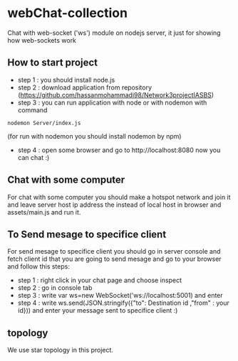 # webChat-collection

Chat with web-socket ('ws') module on nodejs server, 
it just for showing how web-sockets work


## How to start project
* step 1 : you should install node.js 
* step 2 : download application from repository (https://github.com/hassanmohammadi98/Network3projectIASBS)
* step 3 : you can run application with node or with nodemon with command 
```
nodemon Server/index.js
```
(for run with nodemon you should install nodemon by npm)
* step 4 : open some browser and go to http://localhost:8080
now you can chat :)

## Chat with some computer
For chat with some computer you should make a hotspot network and join it and leave server host ip address the instead of local host in browser and assets/main.js and run it.

## To Send mesage to specifice client
For send mesage to specifice client you should go in server console and fetch client id that you are going to send mesage and go to your browser and follow this steps:

* step 1 : right click in your chat page and choose inspect
* step 2 : go in console tab
* step 3 : write var ws=new WebSocket('ws://localhost:5001) and enter
* step 4 : write ws.send(JSON.stringify({"to": Destination id ,"from" : your id})) and enter
your message sent to specifice client :)

## topology
We use star topology in this project.
